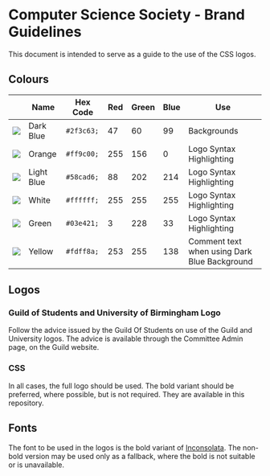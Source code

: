 #  Computer Science Society - Brand Guidelines

This document is intended to serve as a guide to the use of the CSS logos.

## Colours

|                    | Name       | Hex Code   | Red | Green | Blue | Use                                          |
|--------------------|------------|------------|-----|-------|------|----------------------------------------------|
|![][col-dark-blue]  | Dark Blue  | `#2f3c63;` | 47  | 60    | 99   | Backgrounds                                  |
|![][col-orange]     | Orange     | `#ff9c00;` | 255 | 156   | 0    | Logo Syntax Highlighting                     |    
|![][col-light-blue] | Light Blue | `#58cad6;` | 88  | 202   | 214  | Logo Syntax Highlighting                     |            
|![][col-white]      | White      | `#ffffff;` | 255 | 255   | 255  | Logo Syntax Highlighting                     |
|![][col-green]      | Green      | `#03e421;` | 3   | 228   | 33   | Logo Syntax Highlighting                     |
|![][col-yellow]     | Yellow     | `#fdff8a;` | 253 | 255   | 138  | Comment text when using Dark Blue Background |

[col-dark-blue]: https://placehold.it/15/2f3c63/000000?text=+
[col-orange]: https://placehold.it/15/ff9c00/000000?text=+
[col-light-blue]: https://placehold.it/15/58cad6/000000?text=+
[col-white]: https://placehold.it/15/ffffff/000000?text=+
[col-green]: https://placehold.it/15/03e421/000000?text=+
[col-yellow]: https://placehold.it/15/fdff8a/000000?text=+

## Logos

### Guild of Students and University of Birmingham Logo

Follow the advice issued by the Guild Of Students on use of the Guild and University logos. 
The advice is available through the Committee Admin page, on the Guild website.

### CSS

In all cases, the full logo should be used. The bold variant should be preferred, where possible, but is not required. They are available in this repository.

## Fonts

The font to be used in the logos is the bold variant of [Inconsolata](https://fonts.google.com/specimen/Inconsolata). The non-bold version may be used only as a fallback, where the bold is not suitable or is unavailable.

